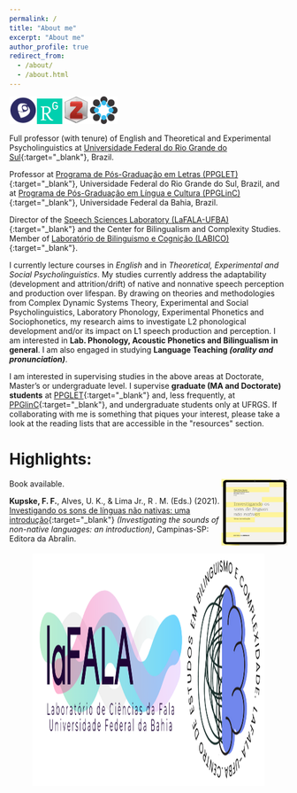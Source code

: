 ```yaml
---
permalink: /
title: "About me"
excerpt: "About me"
author_profile: true
redirect_from: 
  - /about/
  - /about.html
---
```


<a href="http://lattes.cnpq.br/5896539533884923" target="_blank"><img src="/images/lattes.png" width="50" height="50"></a><a href="https://www.researchgate.net/profile/Felipe-Kupske" target="_blank"><img src="/images/rg.png" width="46" height="46"></a><a href="https://www.zotero.org/kupske" target="_blank"><img src="/images/zotero.png" width="50" height="50"></a><a href="osf.io/rabw7" target="_blank"><img src="/images/osf.png" width="50" height="50"></a>

Full professor (with tenure) of English and Theoretical and Experimental Psycholinguistics at [Universidade Federal do Rio Grande do Sul](https://www.ufrgs.br){:target="_blank"}, Brazil.

Professor at [Programa de Pós-Graduação em Letras (PPGLET)](https://www.ufrgs.br/ppgletras/){:target="_blank"}, Universidade Federal do Rio Grande do Sul, Brazil, and at [Programa de Pós-Graduação em Língua e Cultura (PPGLinC)](http://www.ppglinc.ufba.br/){:target="_blank"}, Universidade Federal da Bahia, Brazil.

Director of the [Speech Sciences Laboratory (LaFALA-UFBA)](http://lafala-ufba.github.io){:target="_blank"} and the Center for Bilingualism and Complexity Studies. Member of [Laboratório de Bilinguismo e Cognição (LABICO)](https://www.ufrgs.br/labico/){:target="_blank"}. 

I currently lecture courses in *English* and in *Theoretical, Experimental and Social Psycholinguistics*. My studies currently address the adaptability (development and attrition/drift) of native and nonnative speech perception and production over lifespan. By drawing on theories and methodologies from Complex Dynamic Systems Theory, Experimental and Social Psycholinguistics, Laboratory Phonology, Experimental Phonetics and Sociophonetics, my research aims to investigate L2 phonological development and/or its impact on L1 speech production and perception. I am interested in **Lab. Phonology, Acoustic Phonetics and Bilingualism in general**. I am also engaged in studying **Language Teaching *(orality and pronunciation)***.

I am interested in supervising studies in the above areas at Doctorate, Master’s or undergraduate level. I supervise **graduate (MA and Doctorate) students** at [PPGLET](https://www.ufrgs.br/ppgletras/){:target="_blank"} and, less frequently, at [PPGlinC](http://www.ppglinc.ufba.br/){:target="_blank"}, and undergraduate students only at UFRGS. If collaborating with me is something that piques your interest, please take a look at the reading lists that are accessible in the "resources" section.


# Highlights:

<img align="right" src="/images/livro2021.png" width="120" height="120" alt="Kupske et al. (2021)">
Book available. 
<br />

**Kupske, F. F.**, Alves, U. K., & Lima Jr., R . M. (Eds.) (2021). [Investigando os sons de línguas não nativas: uma introdução](https://editora.abralin.org/publicacoes/investigando-os-sons-de-linguas-nao-nativas/){:target="_blank"} *(Investigating the sounds of non-native languages: an introduction)*, Campinas-SP: Editora da Abralin.
<br clear="right"/>

<p align="center">
  <a href="http://lafala-ufba.github.io" target="_blank"><img src="/images/lafalacebc.png" width="420" height="420"></a>
</p>
